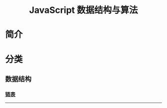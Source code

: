 <h1 align="center">JavaScript 数据结构与算法</h1>

# 简介
# 分类

## 数据结构
### [链表](https://github.com/lijiredback/javascript-algorithm/tree/master/src/linked-list)

<hr />

